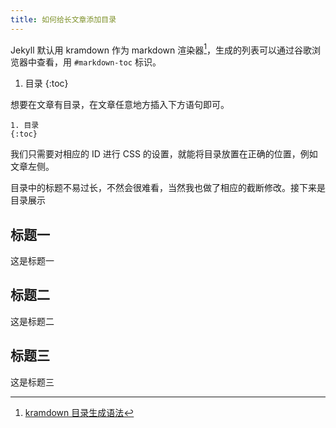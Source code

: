 ```yaml
---
title: 如何给长文章添加目录
---
```


Jekyll 默认用 kramdown 作为 markdown 渲染器[^1]，生成的列表可以通过谷歌浏览器中查看，用 `#markdown-toc` 标识。

1. 目录
{:toc}

想要在文章有目录，在文章任意地方插入下方语句即可。

```
1. 目录
{:toc}
```

我们只需要对相应的 ID 进行 CSS 的设置，就能将目录放置在正确的位置，例如文章左侧。

目录中的标题不易过长，不然会很难看，当然我也做了相应的截断修改。接下来是目录展示

## 标题一

这是标题一

## 标题二

这是标题二

## 标题三

这是标题三

[^1]: [kramdown 目录生成语法](https://kramdown.gettalong.org/converter/html.html)